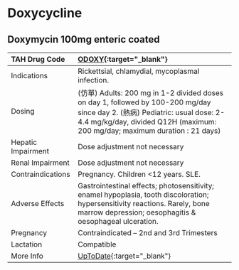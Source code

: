# Doxycycline

## Doxymycin 100mg enteric coated

| TAH Drug Code      | [ODOXY](https://www.tahsda.org.tw/drugs/hissearch.php?drug_code=ODOXY){:target="_blank"}                                                                                                                   |
|:-------------------|:-----------------------------------------------------------------------------------------------------------------------------------------------------------------------------------------------------------|
| Indications        | Rickettsial, chlamydial, mycoplasmal infection.                                                                                                                                                            |
| Dosing             | (仿單) Adults: 200 mg in 1-2 divided doses on day 1, followed by 100-200 mg/day since day 2. (熱病) Pediatric: usual dose: 2-4.4 mg/kg/day, divided Q12H (maximum: 200 mg/day; maximum duration : 21 days) |
| Hepatic Impairment | Dose adjustment not necessary                                                                                                                                                                              |
| Renal Impairment   | Dose adjustment not necessary                                                                                                                                                                              |
| Contraindications  | Pregnancy. Children <12 years. SLE.                                                                                                                                                                        |
| Adverse Effects    | Gastrointestinal effects; photosensitivity; enamel hypoplasia, tooth discoloration; hypersensitivity reactions. Rarely, bone marrow depression; oesophagitis & oesophageal ulceration.                     |
| Pregnancy          | Contraindicated – 2nd and 3rd Trimesters                                                                                                                                                                   |
| Lactation          | Compatible                                                                                                                                                                                                 |
| More Info          | [UpToDate](https://www.uptodate.com/contents/doxycycline-drug-information){:target="_blank"}                                                                                                               |

